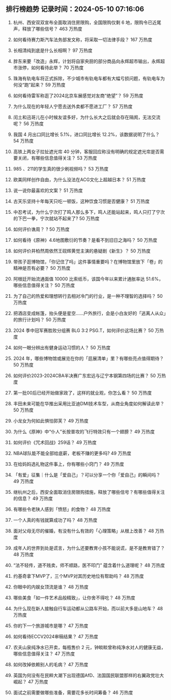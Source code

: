 
## 排行榜趋势 记录时间：2024-05-10 07:16:06
  
  1. 杭州、西安双双宣布全面取消住房限购，全国限购仅剩 6 地，限购令已近尾声，释放了哪些信号？ 463 万热度
    
  2. 如何看待赛力斯汽车法务部发文称，将采取一切法律手段？ 167 万热度
    
  3. 长相清纯到底是什么长相啊？ 97 万热度
    
  4. 胖东来要「改造」永辉，计划将自家央厨的部分商品向永辉超市输出，永辉超市涨停，如何看待此举？ 70 万热度
    
  5. 珠海有轨电车将正式拆除，不少城市有轨电车都有大幅亏损问题，有轨电车为何没“跑”起来？ 59 万热度
    
  6. 如何看待雷军称逛了2024北京车展感觉对友商“绝望”？ 59 万热度
    
  7. 为什么现在的年轻人宁愿去送外卖都不愿进工厂？ 57 万热度
    
  8. 闰土和迅哥儿在小时候友谊多好，为什么长大之后就会存在隔阂，无法交流呢？ 56 万热度
    
  9. 我国 4 月出口同比增长 5.1%，进口同比增长 12.2%，该数据说明了什么？ 54 万热度
    
  10. 高铁上两女子拉扯遮光帘 40 分钟，客服回应称没有明确的规定遮光帘是否需要关闭，有哪些信息值得关注？ 53 万热度
    
  11. 985 、211的学生真的很少刷视频吗？ 53 万热度
    
  12. 欧美同样创作自由，为什么没法在ACG文化上超越日本？ 51 万热度
    
  13. 说一说你最喜欢的文案？ 51 万热度
    
  14. 古天乐坚持十年每天只吃一顿饭，这种饮食习惯是否健康？ 51 万热度
    
  15. 中忍考试，为什么宁次打了鸣人那么多下，鸣人还能站起来，鸣人只打了宁次的下巴一拳，宁次就站不起来了? 50 万热度
    
  16. 如何评价谯周？ ? 50 万热度
    
  17. 如何看待《原神》4.6地图敷衍的节奏？是看不到旧日之海吗？ 50 万热度
    
  18. 如何评价井柏然周依然王砚辉黄觉主演的悬疑剧《新生》？ 50 万热度
    
  19. 带孩子逛博物馆，「你记住了吗」这件事情重要吗？在博物馆里放下「卷」的精神是否有必要？ 50 万热度
    
  20. 阿根廷开始流通面值 10000 比索纸币，该国今年以来累计通胀率达 51.6%，哪些信息值得关注？ 50 万热度
    
  21. 为了自己的热爱和理想转行去相对冷门的行业，是一种不理智的选择吗？ 50 万热度
    
  22. 把酒店变成帐篷，抬头便是星空……户外旅行，会是小白友好的「逃离人从众」的旅行计划吗？ 50 万热度
    
  23. 2024 季中冠军赛胜败分组赛 BLG 3:2 PSG.T，如何评价这场比赛？ 50 万热度
    
  24. 如何一眼分辨出有健身运动习惯的人？ 50 万热度
    
  25. 2024 年，哪些博物馆或展览在你的「逛展清单」里？有哪些亮点值得期待？ 50 万热度
    
  26. 如何评价2023-2024CBA半决赛广东宏远与辽宁本钢第四场的比赛？ 50 万热度
    
  27. 第一批00后已经开始做家政了，这样的就业观，你怎么看？ 50 万热度
    
  28. 丰田未来可能在华推出采用比亚迪DMI技术车型，从商业角度如何解读此举？ 50 万热度
    
  29. 小龙女为何如此惧怕郭芙？ 49 万热度
    
  30. 为什么《原神》中“仆人”长按普攻的飞行特效只有一个翅膀？ 49 万热度
    
  31. 如何评价《咒术回战》259话？ 49 万热度
    
  32. NBA球队能不能全部给底薪，老板不赚的更多吗? 49 万热度
    
  33. 在给妈妈选礼物这件事上，你有哪些小窍门？ 49 万热度
    
  34. 「有爱」征集｜什么是「爱自己」？可以分享一个你「爱自己」的瞬间吗？ 49 万热度
    
  35. 继杭州之后，西安全面取消住房限购措施，释放了哪些信号？有哪些值得关注的信息？ 49 万热度
    
  36. 有哪些令老陕人感到「愤怒」的食物？ 48 万热度
    
  37. 一个人真的有钱就算成功了吗？ 48 万热度
    
  38. 面对父母无尽的催婚，有没有什么有效的「心理策略」从根上改善？ 48 万热度
    
  39. 成年人的世界到处是谎言，为什么还要教育小孩不能说谎，是不是教育错了？ 48 万热度
    
  40. “法不轻传，道不贱卖，师不顺路，医不叩门” 蕴含着什么道理呢？ 48 万热度
    
  41. 约基奇拿下MVP了，三个MVP对其历史地位有帮助吗？ 48 万热度
    
  42. 你眼中的内娱女顶流是谁？ 48 万热度
    
  43. 哪些美食「如一件艺术品般精致」，让你舍不得吃？ 48 万热度
    
  44. 为什么现在新人接触自行车运动都从公路车开始，而以前大多是山地车？ 48 万热度
    
  45. 你的下一个旅游城市是哪？ 47 万热度
    
  46. 如何看待ECCV2024审稿结果？ 47 万热度
    
  47. 农夫山泉纯净水已开卖，每瓶售价 2 元，钟睒睒曾称纯净水对人的健康无益，哪些信息值得关注？ 47 万热度
    
  48. 如何改掉依赖别人的毛病？ 47 万热度
    
  49. 英国为何没有在民粹大潮下出现德国AfD、法国国民联盟那样的右翼政党壮大崛起？ 47 万热度
    
  50. 面试之前需要做哪些准备，需要花多长时间筹备？ 46 万热度
    